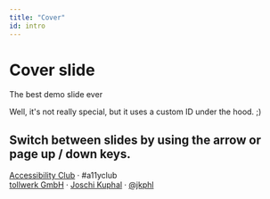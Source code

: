 ```yaml
---
title: "Cover"
id: intro
---
```

# Cover slide

<p class="tagline">The best demo slide ever</p>

Well, it's not really special, but it uses a custom ID under the hood. ;)

Switch between slides by using the arrow or page up / down keys.
---
[Accessibility Club](https://a11y.club) · #a11yclub  
[tollwerk GmbH](https://tollwerk.de) · [Joschi Kuphal](https://jkphl.is) · [@jkphl](https://twitter.com/jkphl)
